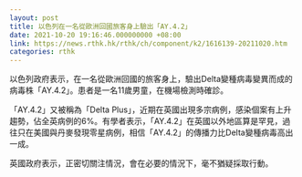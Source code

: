 ```yaml
---
layout: post
title: 以色列在一名從歐洲回國旅客身上驗出「AY.4.2」
date: 2021-10-20 19:16:46.000000000 +08:00
link: https://news.rthk.hk/rthk/ch/component/k2/1616139-20211020.htm
categories: rthk
---
```


以色列政府表示，在一名從歐洲回國的旅客身上，驗出Delta變種病毒變異而成的病毒株「AY.4.2」。患者是一名11歲男童，在機場檢測時確診。

「AY.4.2」又被稱為「Delta Plus」，近期在英國出現多宗病例，感染個案有上升趨勢，佔全英病例的6%。有學者表示，「AY.4.2」在英國以外地區算是罕見，過往只在美國與丹麥發現零星病例，相信「AY.4.2」的傳播力比Delta變種病毒高出一成。

英國政府表示，正密切關注情況，會在必要的情況下，毫不猶疑採取行動。
